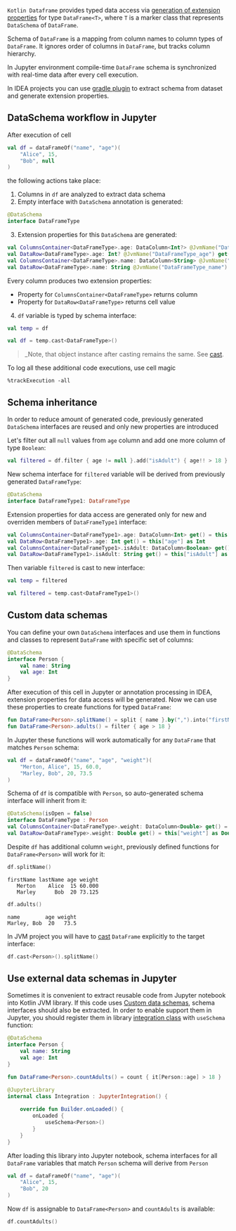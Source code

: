 [//]: # (title: Working with Data Schemas)

<!---IMPORT org.jetbrains.kotlinx.dataframe.samples.api.Schemas-->

`Kotlin Dataframe` provides typed data access via [generation of extension properties](extensionPropertiesApi.md) for type `DataFrame<T>`, where 
`T` is a marker class that represents `DataSchema` of `DataFrame`. 

Schema of `DataFrame` is a mapping from column names to column types of `DataFrame`. 
It ignores order of columns in `DataFrame`, but tracks column hierarchy.

In Jupyter environment compile-time `DataFrame` schema is synchronized with real-time data after every cell execution.

In IDEA projects you can use [gradle plugin](installation.md#gradle-plugin-configuration) to extract schema from dataset and generate extension properties.

## DataSchema workflow in Jupyter

After execution of cell

<!---FUN createDfNullable-->

```kotlin
val df = dataFrameOf("name", "age")(
    "Alice", 15,
    "Bob", null
)
```

<!---END-->

the following actions take place:
1. Columns in `df` are analyzed to extract data schema
2. Empty interface with `DataSchema` annotation is generated:

```kotlin
@DataSchema
interface DataFrameType
```

3. Extension properties for this `DataSchema` are generated:
```kotlin
val ColumnsContainer<DataFrameType>.age: DataColumn<Int?> @JvmName("DataFrameType_age") get() = this["age"] as DataColumn<Int?>
val DataRow<DataFrameType>.age: Int? @JvmName("DataFrameType_age") get() = this["age"] as Int?
val ColumnsContainer<DataFrameType>.name: DataColumn<String> @JvmName("DataFrameType_name") get() = this["name"] as DataColumn<String>
val DataRow<DataFrameType>.name: String @JvmName("DataFrameType_name") get() = this["name"] as String
```

Every column produces two extension properties:
* Property for `ColumnsContainer<DataFrameType>` returns column
* Property for `DataRow<DataFrameType>` returns cell value
4. `df` variable is typed by schema interface:
```kotlin
val temp = df
```
```kotlin
val df = temp.cast<DataFrameType>()
```
> _Note, that object instance after casting remains the same. See [cast](cast.md).

To log all these additional code executions, use cell magic
```
%trackExecution -all
```

## Schema inheritance
In order to reduce amount of generated code, previously generated `DataSchema` interfaces are reused and only new properties are introduced

Let's filter out all `null` values from `age` column and add one more column of type `Boolean`:
```kotlin
val filtered = df.filter { age != null }.add("isAdult") { age!! > 18 }
```
New schema interface for `filtered` variable will be derived from previously generated `DataFrameType`:
```kotlin
@DataSchema
interface DataFrameType1: DataFrameType
```
Extension properties for data access are generated only for new and overriden members of `DataFrameType1` interface:
```kotlin
val ColumnsContainer<DataFrameType1>.age: DataColumn<Int> get() = this["age"] as DataColumn<Int>
val DataRow<DataFrameType1>.age: Int get() = this["age"] as Int
val ColumnsContainer<DataFrameType1>.isAdult: DataColumn<Boolean> get() = this["isAdult"] as DataColumn<Boolean>
val DataRow<DataFrameType1>.isAdult: String get() = this["isAdult"] as Boolean
```
Then variable `filtered` is cast to new interface:
```kotlin
val temp = filtered
```
```kotlin
val filtered = temp.cast<DataFrameType1>()
```

## Custom data schemas

You can define your own `DataSchema` interfaces and use them in functions and classes to represent `DataFrame` with specific set of columns:
```kotlin
@DataSchema
interface Person {
    val name: String
    val age: Int 
}
```
After execution of this cell in Jupyter or annotation processing in IDEA, extension properties for data access will be generated. Now we can use these properties to create functions for typed `DataFrame`:
```kotlin
fun DataFrame<Person>.splitName() = split { name }.by(",").into("firstName", "lastName")
fun DataFrame<Person>.adults() = filter { age > 18 }
```
In Jupyter these functions will work automatically for any `DataFrame` that matches `Person` schema:

<!---FUN extendedDf-->

```kotlin
val df = dataFrameOf("name", "age", "weight")(
    "Merton, Alice", 15, 60.0,
    "Marley, Bob", 20, 73.5
)
```

<!---END-->

Schema of `df` is compatible with `Person`, so auto-generated schema interface will inherit from it:
```kotlin
@DataSchema(isOpen = false)
interface DataFrameType : Person
val ColumnsContainer<DataFrameType>.weight: DataColumn<Double> get() = this["weight"] as DataColumn<Double>
val DataRow<DataFrameType>.weight: Double get() = this["weight"] as Double
```
Despite `df` has additional column `weight`, previously defined functions for `DataFrame<Person>` will work for it:

<!---FUN splitNameWorks-->

```kotlin
df.splitName()
```

<!---END-->

```text
firstName lastName age weight
   Merton    Alice  15 60.000
   Marley      Bob  20 73.125
```

<!---FUN adultsWorks-->

```kotlin
df.adults()
```

<!---END-->

```text
name        age weight
Marley, Bob  20   73.5
```

In JVM project you will have to [cast](cast.md) `DataFrame` explicitly to the target interface:

```kotlin
df.cast<Person>().splitName()
```

## Use external data schemas in Jupyter
Sometimes it is convenient to extract reusable code from Jupyter notebook into Kotlin JVM library. If this code uses [Custom data schemas](#custom-data-schemas), schema interfaces should also be extracted. In order to enable support them in Jupyter, you should register them in library [integration class](https://github.com/Kotlin/kotlin-jupyter/blob/master/docs/libraries.md) with `useSchema` function:

```kotlin
@DataSchema
interface Person {
    val name: String
    val age: Int 
}

fun DataFrame<Person>.countAdults() = count { it[Person::age] > 18 }

@JupyterLibrary
internal class Integration : JupyterIntegration() {
    
    override fun Builder.onLoaded() {
        onLoaded {
            useSchema<Person>()
        }
    }
}
```
After loading this library into Jupyter notebook, schema interfaces for all `DataFrame` variables that match `Person` schema will derive from `Person`

<!---FUN createDf-->

```kotlin
val df = dataFrameOf("name", "age")(
    "Alice", 15,
    "Bob", 20
)
```

<!---END-->

Now `df` is assignable to `DataFrame<Person>` and `countAdults` is available:

```kotlin
df.countAdults()
```


